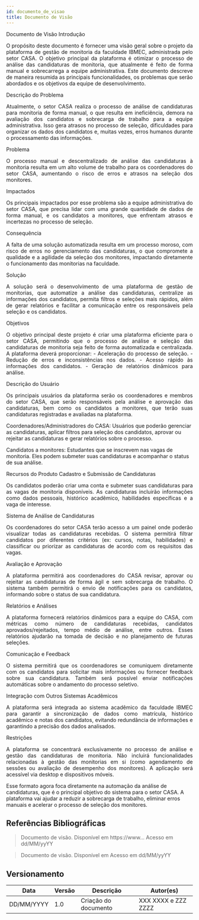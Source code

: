 ```yaml
---
id: documento_de_visao
title: Documento de Visão
---
```

Documento de Visão
Introdução
<p align="justify"> O propósito deste documento é fornecer uma visão geral sobre o projeto da plataforma de gestão de monitoria da faculdade IBMEC, administrada pelo setor CASA. O objetivo principal da plataforma é otimizar o processo de análise das candidaturas de monitoria, que atualmente é feito de forma manual e sobrecarrega a equipe administrativa. Este documento descreve de maneira resumida as principais funcionalidades, os problemas que serão abordados e os objetivos da equipe de desenvolvimento. </p>
Descrição do Problema
<p align="justify"> Atualmente, o setor CASA realiza o processo de análise de candidaturas para monitoria de forma manual, o que resulta em ineficiência, demora na avaliação dos candidatos e sobrecarga de trabalho para a equipe administrativa. Isso gera atrasos no processo de seleção, dificuldades para organizar os dados dos candidatos e, muitas vezes, erros humanos durante o processamento das informações. </p>
Problema
<p align="justify"> O processo manual e descentralizado de análise das candidaturas à monitoria resulta em um alto volume de trabalho para os coordenadores do setor CASA, aumentando o risco de erros e atrasos na seleção dos monitores. </p>
Impactados
<p align="justify"> Os principais impactados por esse problema são a equipe administrativa do setor CASA, que precisa lidar com uma grande quantidade de dados de forma manual, e os candidatos a monitores, que enfrentam atrasos e incertezas no processo de seleção. </p>
Consequência
<p align="justify"> A falta de uma solução automatizada resulta em um processo moroso, com risco de erros no gerenciamento das candidaturas, o que compromete a qualidade e a agilidade da seleção dos monitores, impactando diretamente o funcionamento das monitorias na faculdade. </p>
Solução
<p align="justify"> A solução será o desenvolvimento de uma plataforma de gestão de monitorias, que automatize a análise das candidaturas, centralize as informações dos candidatos, permita filtros e seleções mais rápidos, além de gerar relatórios e facilitar a comunicação entre os responsáveis pela seleção e os candidatos. </p>
Objetivos
<p align="justify"> O objetivo principal deste projeto é criar uma plataforma eficiente para o setor CASA, permitindo que o processo de análise e seleção das candidaturas de monitoria seja feito de forma automatizada e centralizada. A plataforma deverá proporcionar: - Aceleração do processo de seleção. - Redução de erros e inconsistências nos dados. - Acesso rápido às informações dos candidatos. - Geração de relatórios dinâmicos para análise. </p>
Descrição do Usuário
<p align="justify"> Os principais usuários da plataforma serão os coordenadores e membros do setor CASA, que serão responsáveis pela análise e aprovação das candidaturas, bem como os candidatos a monitores, que terão suas candidaturas registradas e avaliadas na plataforma. </p>

Coordenadores/Administradores do CASA: Usuários que poderão gerenciar as candidaturas, aplicar filtros para seleção dos candidatos, aprovar ou rejeitar as candidaturas e gerar relatórios sobre o processo.

Candidatos a monitores: Estudantes que se inscrevem nas vagas de monitoria. Eles podem submeter suas candidaturas e acompanhar o status de sua análise.

Recursos do Produto
Cadastro e Submissão de Candidaturas
<p align="justify"> Os candidatos poderão criar uma conta e submeter suas candidaturas para as vagas de monitoria disponíveis. As candidaturas incluirão informações como dados pessoais, histórico acadêmico, habilidades específicas e a vaga de interesse. </p>
Sistema de Análise de Candidaturas
<p align="justify"> Os coordenadores do setor CASA terão acesso a um painel onde poderão visualizar todas as candidaturas recebidas. O sistema permitirá filtrar candidatos por diferentes critérios (ex: cursos, notas, habilidades) e classificar ou priorizar as candidaturas de acordo com os requisitos das vagas. </p>
Avaliação e Aprovação
<p align="justify"> A plataforma permitirá aos coordenadores do CASA revisar, aprovar ou rejeitar as candidaturas de forma ágil e sem sobrecarga de trabalho. O sistema também permitirá o envio de notificações para os candidatos, informando sobre o status de sua candidatura. </p>
Relatórios e Análises
<p align="justify"> A plataforma fornecerá relatórios dinâmicos para a equipe do CASA, com métricas como número de candidaturas recebidas, candidatos aprovados/rejeitados, tempo médio de análise, entre outros. Esses relatórios ajudarão na tomada de decisão e no planejamento de futuras seleções. </p>
Comunicação e Feedback
<p align="justify"> O sistema permitirá que os coordenadores se comuniquem diretamente com os candidatos para solicitar mais informações ou fornecer feedback sobre sua candidatura. Também será possível enviar notificações automáticas sobre o andamento do processo seletivo. </p>
Integração com Outros Sistemas Acadêmicos
<p align="justify"> A plataforma será integrada ao sistema acadêmico da faculdade IBMEC para garantir a sincronização de dados como matrícula, histórico acadêmico e notas dos candidatos, evitando redundância de informações e garantindo a precisão dos dados analisados. </p>
Restrições
<p align="justify"> A plataforma se concentrará exclusivamente no processo de análise e gestão das candidaturas de monitoria. Não incluirá funcionalidades relacionadas à gestão das monitorias em si (como agendamento de sessões ou avaliação de desempenho dos monitores). A aplicação será acessível via desktop e dispositivos móveis. </p>

Esse formato agora foca diretamente na automação da análise de candidaturas, que é o principal objetivo do sistema para o setor CASA. A plataforma vai ajudar a reduzir a sobrecarga de trabalho, eliminar erros manuais e acelerar o processo de seleção dos monitores.
## Referências Bibliográficas

> Documento de visão. Disponível em https://www... Acesso em dd/MM/yyYY

> Documento de visão. Disponível em  Acesso em dd/MM/yyYY

## Versionamento
| Data | Versão | Descrição | Autor(es) |
| -- | -- | -- | -- |
| DD/MM/YYYY | 1.0 | Criação do documento | XXX XXXX e ZZZ ZZZZ | 

 